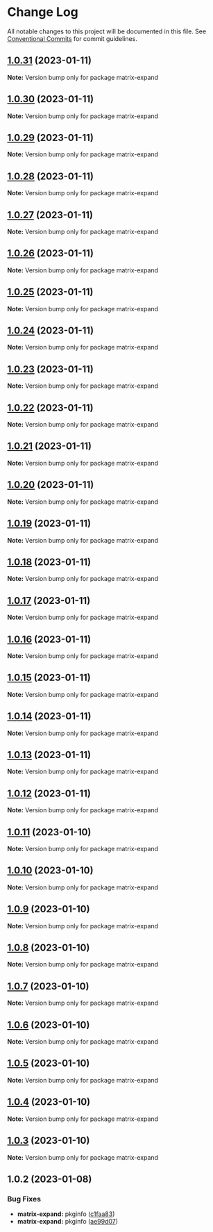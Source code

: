 # Change Log

All notable changes to this project will be documented in this file.
See [Conventional Commits](https://conventionalcommits.org) for commit guidelines.

## [1.0.31](https://github.com/snomiao/js/compare/matrix-expand@1.0.2...matrix-expand@1.0.31) (2023-01-11)

**Note:** Version bump only for package matrix-expand

## [1.0.30](https://github.com/snomiao/js/compare/matrix-expand@1.0.2...matrix-expand@1.0.30) (2023-01-11)

**Note:** Version bump only for package matrix-expand

## [1.0.29](https://github.com/snomiao/js/compare/matrix-expand@1.0.2...matrix-expand@1.0.29) (2023-01-11)

**Note:** Version bump only for package matrix-expand

## [1.0.28](https://github.com/snomiao/js/compare/matrix-expand@1.0.2...matrix-expand@1.0.28) (2023-01-11)

**Note:** Version bump only for package matrix-expand

## [1.0.27](https://github.com/snomiao/js/compare/matrix-expand@1.0.2...matrix-expand@1.0.27) (2023-01-11)

**Note:** Version bump only for package matrix-expand

## [1.0.26](https://github.com/snomiao/js/compare/matrix-expand@1.0.2...matrix-expand@1.0.26) (2023-01-11)

**Note:** Version bump only for package matrix-expand

## [1.0.25](https://github.com/snomiao/js/compare/matrix-expand@1.0.2...matrix-expand@1.0.25) (2023-01-11)

**Note:** Version bump only for package matrix-expand

## [1.0.24](https://github.com/snomiao/js/compare/matrix-expand@1.0.2...matrix-expand@1.0.24) (2023-01-11)

**Note:** Version bump only for package matrix-expand

## [1.0.23](https://github.com/snomiao/js/compare/matrix-expand@1.0.2...matrix-expand@1.0.23) (2023-01-11)

**Note:** Version bump only for package matrix-expand

## [1.0.22](https://github.com/snomiao/js/compare/matrix-expand@1.0.2...matrix-expand@1.0.22) (2023-01-11)

**Note:** Version bump only for package matrix-expand

## [1.0.21](https://github.com/snomiao/js/compare/matrix-expand@1.0.2...matrix-expand@1.0.21) (2023-01-11)

**Note:** Version bump only for package matrix-expand

## [1.0.20](https://github.com/snomiao/js/compare/matrix-expand@1.0.2...matrix-expand@1.0.20) (2023-01-11)

**Note:** Version bump only for package matrix-expand

## [1.0.19](https://github.com/snomiao/js/compare/matrix-expand@1.0.2...matrix-expand@1.0.19) (2023-01-11)

**Note:** Version bump only for package matrix-expand

## [1.0.18](https://github.com/snomiao/js/compare/matrix-expand@1.0.2...matrix-expand@1.0.18) (2023-01-11)

**Note:** Version bump only for package matrix-expand

## [1.0.17](https://github.com/snomiao/js/compare/matrix-expand@1.0.2...matrix-expand@1.0.17) (2023-01-11)

**Note:** Version bump only for package matrix-expand

## [1.0.16](https://github.com/snomiao/js/compare/matrix-expand@1.0.2...matrix-expand@1.0.16) (2023-01-11)

**Note:** Version bump only for package matrix-expand

## [1.0.15](https://github.com/snomiao/js/compare/matrix-expand@1.0.2...matrix-expand@1.0.15) (2023-01-11)

**Note:** Version bump only for package matrix-expand

## [1.0.14](https://github.com/snomiao/js/compare/matrix-expand@1.0.2...matrix-expand@1.0.14) (2023-01-11)

**Note:** Version bump only for package matrix-expand

## [1.0.13](https://github.com/snomiao/js/compare/matrix-expand@1.0.2...matrix-expand@1.0.13) (2023-01-11)

**Note:** Version bump only for package matrix-expand

## [1.0.12](https://github.com/snomiao/js/compare/matrix-expand@1.0.2...matrix-expand@1.0.12) (2023-01-11)

**Note:** Version bump only for package matrix-expand

## [1.0.11](https://github.com/snomiao/js/compare/matrix-expand@1.0.2...matrix-expand@1.0.11) (2023-01-10)

**Note:** Version bump only for package matrix-expand

## [1.0.10](https://github.com/snomiao/js/compare/matrix-expand@1.0.2...matrix-expand@1.0.10) (2023-01-10)

**Note:** Version bump only for package matrix-expand

## [1.0.9](https://github.com/snomiao/js/compare/matrix-expand@1.0.2...matrix-expand@1.0.9) (2023-01-10)

**Note:** Version bump only for package matrix-expand

## [1.0.8](https://github.com/snomiao/js/compare/matrix-expand@1.0.2...matrix-expand@1.0.8) (2023-01-10)

**Note:** Version bump only for package matrix-expand

## [1.0.7](https://github.com/snomiao/js/compare/matrix-expand@1.0.2...matrix-expand@1.0.7) (2023-01-10)

**Note:** Version bump only for package matrix-expand

## [1.0.6](https://github.com/snomiao/js/compare/matrix-expand@1.0.2...matrix-expand@1.0.6) (2023-01-10)

**Note:** Version bump only for package matrix-expand

## [1.0.5](https://github.com/snomiao/js/compare/matrix-expand@1.0.2...matrix-expand@1.0.5) (2023-01-10)

**Note:** Version bump only for package matrix-expand

## [1.0.4](https://github.com/snomiao/js/compare/matrix-expand@1.0.2...matrix-expand@1.0.4) (2023-01-10)

**Note:** Version bump only for package matrix-expand

## [1.0.3](https://github.com/snomiao/js/compare/matrix-expand@1.0.2...matrix-expand@1.0.3) (2023-01-10)

**Note:** Version bump only for package matrix-expand

## 1.0.2 (2023-01-08)

### Bug Fixes

- **matrix-expand:** pkginfo ([c1faa83](https://github.com/snomiao/js/commit/c1faa839916064f50adc1fe2a7bd188f7c32a1dc))
- **matrix-expand:** pkginfo ([ae99d07](https://github.com/snomiao/js/commit/ae99d07b216aedabe23e52bbe525d6ac038400fe))
